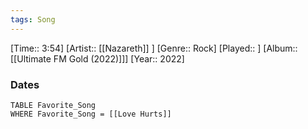 ```yaml
---
tags: Song  
---
```

[Time:: 3:54]
[Artist:: [[Nazareth]] ]
[Genre:: Rock]
[Played:: ]
[Album:: [[Ultimate FM Gold (2022)]]]
[Year:: 2022]
### Dates
````dataview
TABLE Favorite_Song
WHERE Favorite_Song = [[Love Hurts]]
````